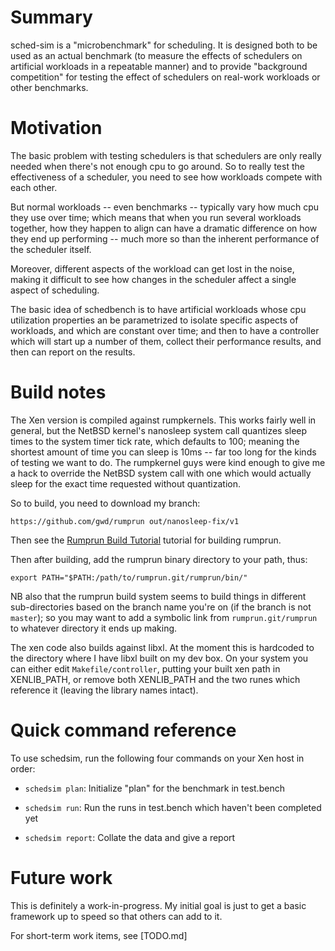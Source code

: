 # Summary

sched-sim is a "microbenchmark" for scheduling.  It is designed both
to be used as an actual benchmark (to measure the effects of
schedulers on artificial workloads in a repeatable manner) and to
provide "background competition" for testing the effect of schedulers
on real-work workloads or other benchmarks.

# Motivation

The basic problem with testing schedulers is that schedulers are only
really needed when there's not enough cpu to go around.  So to really
test the effectiveness of a scheduler, you need to see how workloads
compete with each other.

But normal workloads -- even benchmarks -- typically vary how much cpu
they use over time; which means that when you run several workloads
together, how they happen to align can have a dramatic difference on
how they end up performing -- much more so than the inherent
performance of the scheduler itself.

Moreover, different aspects of the workload can get lost in the noise,
making it difficult to see how changes in the scheduler affect a
single aspect of scheduling.

The basic idea of schedbench is to have artificial workloads whose cpu
utilization properties an be parametrized to isolate specific aspects
of workloads, and which are constant over time; and then to have a
controller which will start up a number of them, collect their
performance results, and then can report on the results.

# Build notes

The Xen version is compiled against rumpkernels.  This works fairly
well in general, but the NetBSD kernel's nanosleep system call
quantizes sleep times to the system timer tick rate, which defaults to
100; meaning the shortest amount of time you can sleep is 10ms -- far
too long for the kinds of testing we want to do.  The rumpkernel guys
were kind enough to give me a hack to override the NetBSD system call
with one which would actually sleep for the exact time requested
without quantization.

So to build, you need to download my branch:

`https://github.com/gwd/rumprun out/nanosleep-fix/v1`

Then see the [Rumprun Build
Tutorial](https://github.com/rumpkernel/wiki/wiki/Tutorial:-Building-Rumprun-Unikernels)
tutorial for building rumprun.

Then after building, add the rumprun binary directory to your path, thus:

`export PATH="$PATH:/path/to/rumprun.git/rumprun/bin/"`

NB also that the rumprun build system seems to build things in
different sub-directories based on the branch name you're on (if the
branch is not `master`); so you may want to add a symbolic link from
`rumprun.git/rumprun` to whatever directory it ends up making.

The xen code also builds against libxl.  At the moment this is
hardcoded to the directory where I have libxl built on my dev box.  On
your system you can either edit `Makefile/controller`, putting your
built xen path in XENLIB_PATH, or remove both XENLIB_PATH and the two
runes which reference it (leaving the library names intact).

# Quick command reference

To use schedsim, run the following four commands on your Xen host in
order:

- `schedsim plan`: Initialize "plan" for the benchmark in test.bench

- `schedsim run`: Run the runs in test.bench which haven't been completed yet

- `schedsim report`: Collate the data and give a report

# Future work

This is definitely a work-in-progress.  My initial goal is just to get
a basic framework up to speed so that others can add to it.

For short-term work items, see [TODO.md]
